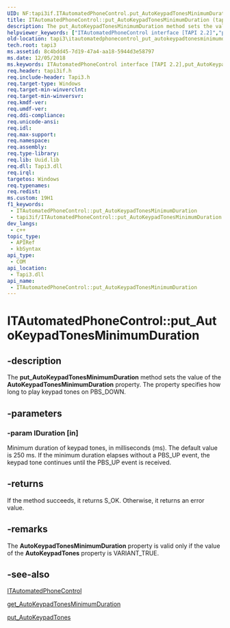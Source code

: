 ```yaml
---
UID: NF:tapi3if.ITAutomatedPhoneControl.put_AutoKeypadTonesMinimumDuration
title: ITAutomatedPhoneControl::put_AutoKeypadTonesMinimumDuration (tapi3if.h)
description: The put_AutoKeypadTonesMinimumDuration method sets the value of the AutoKeypadTonesMinimumDuration property. The property specifies how long to play keypad tones on PBS_DOWN.
helpviewer_keywords: ["ITAutomatedPhoneControl interface [TAPI 2.2]","put_AutoKeypadTonesMinimumDuration method","ITAutomatedPhoneControl.put_AutoKeypadTonesMinimumDuration","ITAutomatedPhoneControl::put_AutoKeypadTonesMinimumDuration","_tapi3_itautomatedphonecontrol_put_autokeypadtonesminimumduration","put_AutoKeypadTonesMinimumDuration","put_AutoKeypadTonesMinimumDuration method [TAPI 2.2]","put_AutoKeypadTonesMinimumDuration method [TAPI 2.2]","ITAutomatedPhoneControl interface","tapi3.itautomatedphonecontrol_put_autokeypadtonesminimumduration","tapi3if/ITAutomatedPhoneControl::put_AutoKeypadTonesMinimumDuration"]
old-location: tapi3\itautomatedphonecontrol_put_autokeypadtonesminimumduration.htm
tech.root: tapi3
ms.assetid: 8c4bdd45-7d19-47a4-aa18-5944d3e58797
ms.date: 12/05/2018
ms.keywords: ITAutomatedPhoneControl interface [TAPI 2.2],put_AutoKeypadTonesMinimumDuration method, ITAutomatedPhoneControl.put_AutoKeypadTonesMinimumDuration, ITAutomatedPhoneControl::put_AutoKeypadTonesMinimumDuration, _tapi3_itautomatedphonecontrol_put_autokeypadtonesminimumduration, put_AutoKeypadTonesMinimumDuration, put_AutoKeypadTonesMinimumDuration method [TAPI 2.2], put_AutoKeypadTonesMinimumDuration method [TAPI 2.2],ITAutomatedPhoneControl interface, tapi3.itautomatedphonecontrol_put_autokeypadtonesminimumduration, tapi3if/ITAutomatedPhoneControl::put_AutoKeypadTonesMinimumDuration
req.header: tapi3if.h
req.include-header: Tapi3.h
req.target-type: Windows
req.target-min-winverclnt: 
req.target-min-winversvr: 
req.kmdf-ver: 
req.umdf-ver: 
req.ddi-compliance: 
req.unicode-ansi: 
req.idl: 
req.max-support: 
req.namespace: 
req.assembly: 
req.type-library: 
req.lib: Uuid.lib
req.dll: Tapi3.dll
req.irql: 
targetos: Windows
req.typenames: 
req.redist: 
ms.custom: 19H1
f1_keywords:
 - ITAutomatedPhoneControl::put_AutoKeypadTonesMinimumDuration
 - tapi3if/ITAutomatedPhoneControl::put_AutoKeypadTonesMinimumDuration
dev_langs:
 - c++
topic_type:
 - APIRef
 - kbSyntax
api_type:
 - COM
api_location:
 - Tapi3.dll
api_name:
 - ITAutomatedPhoneControl::put_AutoKeypadTonesMinimumDuration
---
```


# ITAutomatedPhoneControl::put_AutoKeypadTonesMinimumDuration


## -description

The 
<b>put_AutoKeypadTonesMinimumDuration</b> method sets the value of the <b>AutoKeypadTonesMinimumDuration</b> property. The property specifies how long to play keypad tones on PBS_DOWN.

## -parameters

### -param lDuration [in]

Minimum duration of keypad tones, in milliseconds (ms). The default value is 250 ms. If the minimum duration elapses without a PBS_UP event, the keypad tone continues until the PBS_UP event is received.

## -returns

If the method succeeds, it returns S_OK. Otherwise, it returns an error value.

## -remarks

The <b>AutoKeypadTonesMinimumDuration</b> property is valid only if the value of the <b>AutoKeypadTones</b> property is VARIANT_TRUE.

## -see-also

<a href="/windows/desktop/api/tapi3if/nn-tapi3if-itautomatedphonecontrol">ITAutomatedPhoneControl</a>



<a href="/windows/desktop/api/tapi3if/nf-tapi3if-itautomatedphonecontrol-get_autokeypadtonesminimumduration">get_AutoKeypadTonesMinimumDuration</a>



<a href="/windows/desktop/api/tapi3if/nf-tapi3if-itautomatedphonecontrol-put_autokeypadtones">put_AutoKeypadTones</a>


